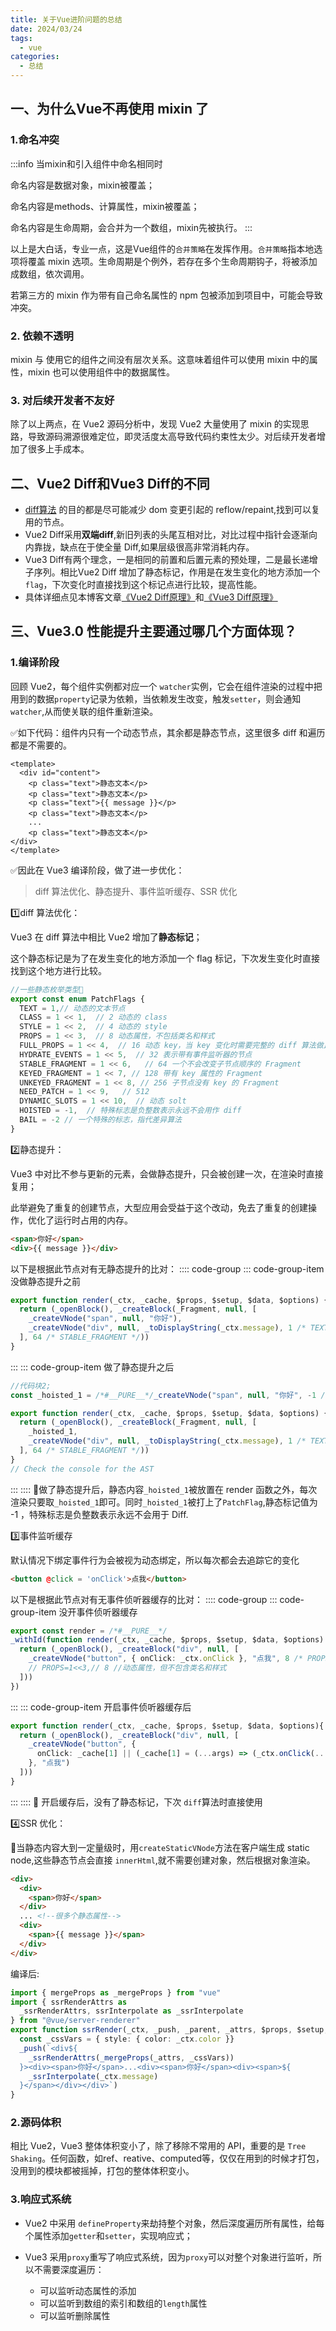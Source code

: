 ```yaml
---
title: 关于Vue进阶问题的总结
date: 2024/03/24
tags:
  - vue
categories:
  - 总结
---
```


## 一、为什么Vue不再使用 mixin 了

### 1.命名冲突

:::info 当mixin和引入组件中命名相同时
  
  命名内容是数据对象，mixin被覆盖；

  命名内容是methods、计算属性，mixin被覆盖；

  命名内容是生命周期，会合并为一个数组，mixin先被执行。
:::

以上是大白话，专业一点，这是Vue组件的`合并策略`在发挥作用。`合并策略`指本地选项将覆盖 mixin 选项。生命周期是个例外，若存在多个生命周期钩子，将被添加成数组，依次调用。

若第三方的 mixin 作为带有自己命名属性的 npm 包被添加到项目中，可能会导致冲突。

### 2. 依赖不透明

mixin 与 使用它的组件之间没有层次关系。这意味着组件可以使用 mixin 中的属性，mixin 也可以使用组件中的数据属性。

### 3. 对后续开发者不友好

除了以上两点，在 Vue2 源码分析中，发现 Vue2 大量使用了 mixin 的实现思路，导致源码溯源很难定位，即灵活度太高导致代码约束性太少。对后续开发者增加了很多上手成本。

## 二、Vue2 Diff和Vue3 Diff的不同

- [diff算法](https://baike.baidu.com/item/diff%E7%AE%97%E6%B3%95/24099053?fr=ge_ala) 的目的都是尽可能减少 dom 变更引起的 reflow/repaint,找到可以复用的节点。
- Vue2 Diff采用**双端diff**,新旧列表的头尾互相对比，对比过程中指针会逐渐向内靠拢，缺点在于使全量 Diff,如果层级很高非常消耗内存。
- Vue3 Diff有两个理念，一是相同的前置和后置元素的预处理，二是最长递增子序列。相比Vue2 Diff 增加了静态标记，作用是在发生变化的地方添加一个`flag`，下次变化时直接找到这个标记点进行比较，提高性能。
- 具体详细点见本博客文章[《Vue2 Diff原理》](/blogs/category1/2024/0308.html)和[《Vue3 Diff原理》](/blogs/category1/2024/0309.html)

## 三、Vue3.0 性能提升主要通过哪几个方面体现？

### 1.编译阶段

回顾 Vue2，每个组件实例都对应一个 `watcher`实例，它会在组件渲染的过程中把用到的数据`property`记录为依赖，当依赖发生改变，触发`setter`，则会通知`watcher`,从而使关联的组件重新渲染。

✅如下代码：组件内只有一个动态节点，其余都是静态节点，这里很多 diff 和遍历都是不需要的。
```vue
<template>
  <div id="content">
    <p class="text">静态文本</p>
    <p class="text">静态文本</p>
    <p class="text">{{ message }}</p>
    <p class="text">静态文本</p>
    ...
    <p class="text">静态文本</p>
</div>
</template>
```

✅因此在 Vue3 编译阶段，做了进一步优化：

> diff 算法优化、静态提升、事件监听缓存、SSR 优化

1️⃣diff 算法优化：

Vue3 在 diff 算法中相比 Vue2 增加了**静态标记**；

这个静态标记是为了在发生变化的地方添加一个 flag 标记，下次发生变化时直接找到这个地方进行比较。

```ts 
//一些静态枚举类型💌
export const enum PatchFlags {
  TEXT = 1,// 动态的文本节点
  CLASS = 1 << 1,  // 2 动态的 class
  STYLE = 1 << 2,  // 4 动态的 style
  PROPS = 1 << 3,  // 8 动态属性，不包括类名和样式
  FULL_PROPS = 1 << 4,  // 16 动态 key，当 key 变化时需要完整的 diff 算法做比较
  HYDRATE_EVENTS = 1 << 5,  // 32 表示带有事件监听器的节点
  STABLE_FRAGMENT = 1 << 6,   // 64 一个不会改变子节点顺序的 Fragment
  KEYED_FRAGMENT = 1 << 7, // 128 带有 key 属性的 Fragment
  UNKEYED_FRAGMENT = 1 << 8, // 256 子节点没有 key 的 Fragment
  NEED_PATCH = 1 << 9,   // 512
  DYNAMIC_SLOTS = 1 << 10,  // 动态 solt
  HOISTED = -1,  // 特殊标志是负整数表示永远不会用作 diff
  BAIL = -2 // 一个特殊的标志，指代差异算法
}
```
2️⃣静态提升：

Vue3 中对比不参与更新的元素，会做静态提升，只会被创建一次，在渲染时直接复用；

此举避免了重复的创建节点，大型应用会受益于这个改动，免去了重复的创建操作，优化了运行时占用的内存。

```html
<span>你好</span>
<div>{{ message }}</div>
```
以下是根据此节点对有无静态提升的比对：
:::: code-group
::: code-group-item 没做静态提升之前

```ts
export function render(_ctx, _cache, $props, $setup, $data, $options) {
  return (_openBlock(), _createBlock(_Fragment, null, [
    _createVNode("span", null, "你好"),
    _createVNode("div", null, _toDisplayString(_ctx.message), 1 /* TEXT */)
  ], 64 /* STABLE_FRAGMENT */))
}
```

:::
::: code-group-item 做了静态提升之后

```ts
//代码块2;
const _hoisted_1 = /*#__PURE__*/_createVNode("span", null, "你好", -1 /* HOISTED */)

export function render(_ctx, _cache, $props, $setup, $data, $options) {
  return (_openBlock(), _createBlock(_Fragment, null, [
    _hoisted_1,
    _createVNode("div", null, _toDisplayString(_ctx.message), 1 /* TEXT */)
  ], 64 /* STABLE_FRAGMENT */))
}
// Check the console for the AST
```
:::
::::
🚩做了静态提升后，静态内容`_hoisted_1`被放置在 render 函数之外，每次渲染只要取`_hoisted_1`即可。同时`_hoisted_1`被打上了`PatchFlag`,静态标记值为 -1 ，特殊标志是负整数表示永远不会用于 Diff.

3️⃣事件监听缓存

默认情况下绑定事件行为会被视为动态绑定，所以每次都会去追踪它的变化
```html
<button @click = 'onClick'>点我</button>
```
以下是根据此节点对有无事件侦听器缓存的比对：
:::: code-group
::: code-group-item 没开事件侦听器缓存

```ts
export const render = /*#__PURE__*/
_withId(function render(_ctx, _cache, $props, $setup, $data, $options) {
  return (_openBlock(), _createBlock("div", null, [
    _createVNode("button", { onClick: _ctx.onClick }, "点我", 8 /* PROPS */, ["onClick"])
    // PROPS=1<<3,// 8 //动态属性，但不包含类名和样式
  ]))
})
```

:::
::: code-group-item 开启事件侦听器缓存后

```ts
export function render(_ctx, _cache, $props, $setup, $data, $options){
  return (_openBlock(), _createBlock("div", null, [
    _createVNode("button", {
      onClick: _cache[1] || (_cache[1] = (...args) => (_ctx.onClick(...args)))
    }, "点我")
  ]))
}
```
:::
::::
🚩 开启缓存后，没有了静态标记，下次 `diff`算法时直接使用

4️⃣SSR 优化：

🚩当静态内容大到一定量级时，用`createStaticVNode`方法在客户端生成 static node,这些静态节点会直接 `innerHtml`,就不需要创建对象，然后根据对象渲染。

```html
<div>
  <div>
    <span>你好</span>
  </div>
  ... <!--很多个静态属性-->
  <div>
    <span>{{ message }}</span>
  </div>
</div>
```
编译后:
```ts
import { mergeProps as _mergeProps } from "vue"
import { ssrRenderAttrs as 
  _ssrRenderAttrs, ssrInterpolate as _ssrInterpolate 
} from "@vue/server-renderer"
export function ssrRender(_ctx, _push, _parent, _attrs, $props, $setup, $data, $options) {
  const _cssVars = { style: { color: _ctx.color }}
  _push(`<div${
    _ssrRenderAttrs(_mergeProps(_attrs, _cssVars))
  }><div><span>你好</span>...<div><span>你好</span><div><span>${
    _ssrInterpolate(_ctx.message)
  }</span></div></div>`)
}
```

### 2.源码体积

相比 Vue2，Vue3 整体体积变小了，除了移除不常用的 API，重要的是 `Tree Shaking`。任何函数，如ref、reative、computed等，仅仅在用到的时候才打包，没用到的模块都被摇掉，打包的整体体积变小。

### 3.响应式系统

- Vue2 中采用 `defineProperty`来劫持整个对象，然后深度遍历所有属性，给每个属性添加`getter`和`setter`，实现响应式；

- Vue3 采用`proxy`重写了响应式系统，因为`proxy`可以对整个对象进行监听，所以不需要深度遍历：
  - 可以监听动态属性的添加
  - 可以监听到数组的索引和数组的`length`属性
  - 可以监听删除属性